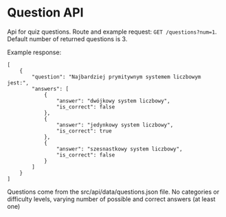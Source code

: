 # Question API
Api for quiz questions. Route and example request:
`GET /questions?num=1`. Default number of returned questions is 3.

Example response:
```
[
    {
        "question": "Najbardziej prymitywnym systemem liczbowym jest:",
        "answers": [
            {
                "answer": "dwójkowy system liczbowy",
                "is_correct": false
            },
            {
                "answer": "jedynkowy system liczbowy",
                "is_correct": true
            },
            {
                "answer": "szesnastkowy system liczbowy",
                "is_correct": false
            }
        ]
    }
]
```

Questions come from the src/api/data/questions.json file. No categories or difficulty levels, varying number of possible and correct answers (at least one)
